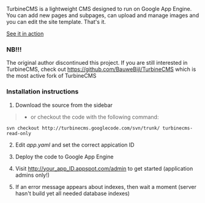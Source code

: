 TurbineCMS is a lightweight CMS designed to run on Google App Engine. You can add new pages and subpages, can upload and manage images and you can edit the site template. That's it.

[See it in action](http://www.turbinecms.com)

### NB!!! ###

The original author discontinued this project. If you are still interested in TurbineCMS, check out https://github.com/BauweBijl/TurbineCMS which is the most active fork of TurbineCMS

### Installation instructions ###

1. Download the source from the sidebar

> - or checkout the code with the following command:

`svn checkout http://turbinecms.googlecode.com/svn/trunk/ turbinecms-read-only`

2. Edit _app.yaml_ and set the correct appication ID

3. Deploy the code to Google App Engine

4. Visit http://your_app_ID.appspot.com/admin to get started (application admins only!)

5. If an error message appears about indexes, then wait a moment (server hasn't build yet all needed database indexes)